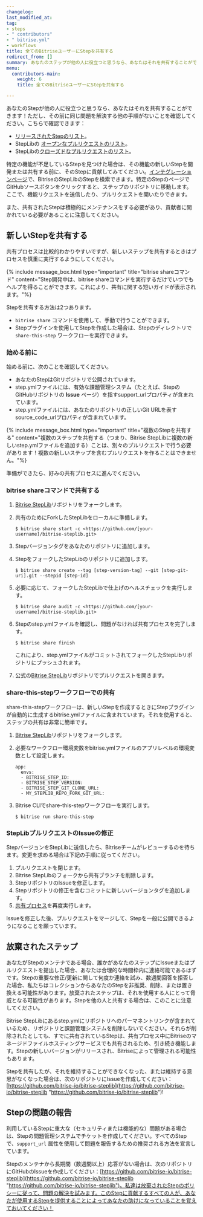 ```yaml
---
changelog: 
last_modified_at: 
tag:
- steps
- " contributors"
- " bitrise.yml"
- workflows
title: 全てのBitriseユーザーにStepを共有する
redirect_from: []
summary: あなたのステップが他の人に役立つと思うなら、あなたはそれを共有することができます！bitrise shareコマンドを使用して手動で行うことができます。Stepプラグインを使用してStepを作成した場合は、Stepのディレクトリでshare-this-stepワークフローを実行できます。
menu:
  contributors-main:
    weight: 6
    title: 全てのBitriseユーザーにStepを共有する

---
```


あなたのStepが他の人に役立つと思うなら、あなたはそれを共有することができます！ただし、その前に同じ問題を解決する他の手順がないことを確認してください。こちらで確認できます：

* [リリースされたStepのリスト](https://www.bitrise.io/integrations/steps)。
* StepLibの [オープンなプルリクエストのリスト](https://github.com/bitrise-io/bitrise-steplib/pulls)。
* StepLibの[クローズドなプルリクエストのリスト](https://github.com/bitrise-io/bitrise-steplib/pulls?q=is%3Apr+is%3Aclosed)。

特定の機能が不足しているStepを見つけた場合は、その機能の新しいStepを開発または共有する前に、そのStepに貢献してみてください。[インテグレーションページ](https://www.bitrise.io/integrations/steps)で、BitriseのStepLibのStepを検索できます。特定のStepのページでGitHubソースボタンをクリックすると、ステップのリポジトリに移動します。ここで、機能リクエストを送信したり、プルリクエストを開いたりできます。

また、共有されたStepは積極的にメンテナンスをする必要があり、貢献者に開かれている必要があることに注意してください。

## 新しいStepを共有する

共有プロセスは比較的わかりやすいですが、新しいステップを共有するときはプロセスを慎重に実行するようにしてください。

{% include message_box.html type="important" title="bitrise shareコマンド" content="Step開発中は、bitrise shareコマンドを実行するだけでいつでもヘルプを得ることができます。これにより、共有に関する短いガイドが表示されます。"%}

Stepを共有する方法は2つあります。

* `bitrise share` コマンドを使用して、手動で行うことができます。
* Stepプラグインを使用してStepを作成した場合は、Stepのディレクトリで `share-this-step` ワークフローを実行できます。

### 始める前に

始める前に、次のことを確認してください。

* あなたのStepはGitリポジトリで公開されています。
* step.ymlファイルには、有効な課題管理システム（たとえば、StepのGitHubリポジトリの **Issue** ページ）を指すsupport_urlプロパティが含まれています。
* step.ymlファイルには、あなたのリポジトリの正しいGit URLを表すsource_code_urlプロパティが含まれています。

{% include message_box.html type="important" title="複数のStepを共有する" content="複数のステップを共有する（つまり、Bitrise StepLibに複数の新しいstep.ymlファイルを追加する）ことは、別々のプルリクエストで行う必要があります！複数の新しいステップを含むプルリクエストを作ることはできません。"%}

準備ができたら、好みの共有プロセスに進んでください。

### bitrise shareコマンドで共有する

1. [Bitrise StepLib](https://github.com/bitrise-io/bitrise-steplib.git)リポジトリをフォークします。
2. 共有のためにForkしたStepLibをローカルに準備します。

       $ bitrise share start -c <https://github.com/[your-username]/bitrise-steplib.git>
3. Stepバージョンタグをあなたのリポジトリに追加します。
4. StepをフォークしたStepLibのリポジトリに追加します。

       $ bitrise share create --tag [step-version-tag] --git [step-git-uri].git --stepid [step-id]
5. 必要に応じて、フォークしたStepLibで仕上げのヘルスチェックを実行します。

       $ bitrise share audit -c <https://github.com/[your-username]/bitrise-steplib.git>
6. Stepのstep.ymlファイルを確認し、問題がなければ共有プロセスを完了します。

       $ bitrise share finish

   これにより、step.ymlファイルがコミットされてフォークしたStepLibリポジトリにプッシュされます。
7. 公式の[Bitrise StepLib](https://github.com/bitrise-io/bitrise-steplib.git)リポジトリでプルリクエストを開きます。

### share-this-stepワークフローでの共有

share-this-stepワークフローは、新しいStepを作成するときにStepプラグインが自動的に生成するbitrise.ymlファイルに含まれています。それを使用すると、ステップの共有は非常に簡単です。

1. [Bitrise StepLib](https://github.com/bitrise-io/bitrise-steplib.git)リポジトリをフォークします。
2. 必要なワークフロー環境変数をbitrise.ymlファイルのアプリレベルの環境変数として設定します。

       app:
         envs:
         - BITRISE_STEP_ID:
         - BITRISE_STEP_VERSION:
         - BITRISE_STEP_GIT_CLONE_URL:
         - MY_STEPLIB_REPO_FORK_GIT_URL:
3. Bitrise CLIでshare-this-stepワークフローを実行します。

       $ bitrise run share-this-step

### StepLibプルリクエストのIssueの修正

StepバージョンをStepLibに送信したら、Bitriseチームがレビューするのを待ちます。変更を求める場合は下記の手順に従ってください。

1. プルリクエストを閉じます。
2. Bitrise StepLibのフォークから共有ブランチを削除します。
3. StepリポジトリのIssueを修正します。
4. Stepリポジトリの修正を含むコミットに新しいバージョンタグを追加します。
5. [共有プロセス](/jp/contributors/sharing-steps-with-all-bitrise-users/#sharing-a-new-step)を再度実行します。

Issueを修正した後、プルリクエストをマージして、Stepを一般に公開できるようになることを願っています。

## 放棄されたステップ

あなたがStepのメンテナである場合、誰かがあなたのステップにIssueまたはプルリクエストを提出した場合、あなたは合理的な時間枠内に連絡可能であるはずです。Stepの重要な修正/更新に関して何度か連絡を試み、数週間回答を拒否した場合、私たちはコレクションからあなたのStepを非推奨、削除、または置き換える可能性があります。放棄されたステップは、それを使用する人にとって脅威となる可能性があります。Stepを他の人と共有する場合は、このことに注意してください。

Bitrise StepLibにあるstep.ymlにリポジトリへのパーマネントリンクが含まれているため、リポジトリと課題管理システムを削除しないでください。それらが削除されたとしても、すでに共有されているStepは、共有プロセス中にBitriseのマネージドファイルホスティングサービスでも共有されるため、引き続き機能します。Stepの新しいバージョンがリリースされ、Bitriseによって管理される可能性もあります。

Stepを共有したが、それを維持することができなくなった、または維持する意思がなくなった場合は、次のリポジトリにIssueを作成してください：[https://github.com/bitrise-io/bitrise-steplib](https://github.com/bitrise-io/bitrise-steplib "https://github.com/bitrise-io/bitrise-steplib")!

## Stepの問題の報告

利用しているStepに重大な（セキュリティまたは機能的な）問題がある場合は、Stepの問題管理システムでチケットを作成してください。すべてのStepで、`support_url` 属性を使用して問題を報告するための推奨される方法を宣言しています。

Stepのメンテナから長期間（数週間以上）応答がない場合は、次のリポジトリにGitHubのIssueを作成してください：[https://github.com/bitrise-io/bitrise-steplib](https://github.com/bitrise-io/bitrise-steplib "https://github.com/bitrise-io/bitrise-steplib")。私達は放棄されたStepのポリシーに従って、問題の解決を試みます。このStepに貢献するすべての人が、あなたが使用するStepを提供することによってあなたの助けになっていることを覚えておいてください！